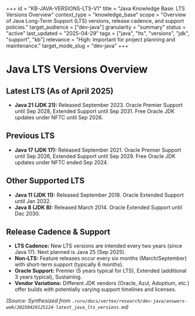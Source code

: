 +++
id = "KB-JAVA-VERSIONS-LTS-V1"
title = "Java Knowledge Base: LTS Versions Overview"
context_type = "knowledge_base"
scope = "Overview of Java Long-Term Support (LTS) versions, release cadence, and support policies."
target_audience = ["dev-java"]
granularity = "summary"
status = "active"
last_updated = "2025-04-29"
tags = ["java", "lts", "versions", "jdk", "support", "kb"]
relevance = "High: Important for project planning and maintenance."
target_mode_slug = "dev-java"
+++

# Java LTS Versions Overview

## Latest LTS (As of April 2025)
*   **Java 21 (JDK 21):** Released September 2023. Oracle Premier Support until Sep 2028, Extended Support until Sep 2031. Free Oracle JDK updates under NFTC until Sep 2026.

## Previous LTS
*   **Java 17 (JDK 17):** Released September 2021. Oracle Premier Support until Sep 2026, Extended Support until Sep 2029. Free Oracle JDK updates under NFTC ended Sep 2024.

## Other Supported LTS
*   **Java 11 (JDK 11):** Released September 2018. Oracle Extended Support until Jan 2032.
*   **Java 8 (JDK 8):** Released March 2014. Oracle Extended Support until Dec 2030.

## Release Cadence & Support
*   **LTS Cadence:** New LTS versions are intended every two years (since Java 17). Next planned is Java 25 (Sep 2025).
*   **Non-LTS:** Feature releases occur every six months (March/September) with short-term support (typically 6 months).
*   **Oracle Support:** Premier (5 years typical for LTS), Extended (additional 3 years typical), Sustaining.
*   **Vendor Variations:** Different JDK vendors (Oracle, Azul, Adoptium, etc.) offer builds with potentially varying support timelines and licenses.

*(Source: Synthesized from `.ruru/docs/vertex/research/dev-java/answers-web/20250429125124-latest_java_lts_versions.md`)*
